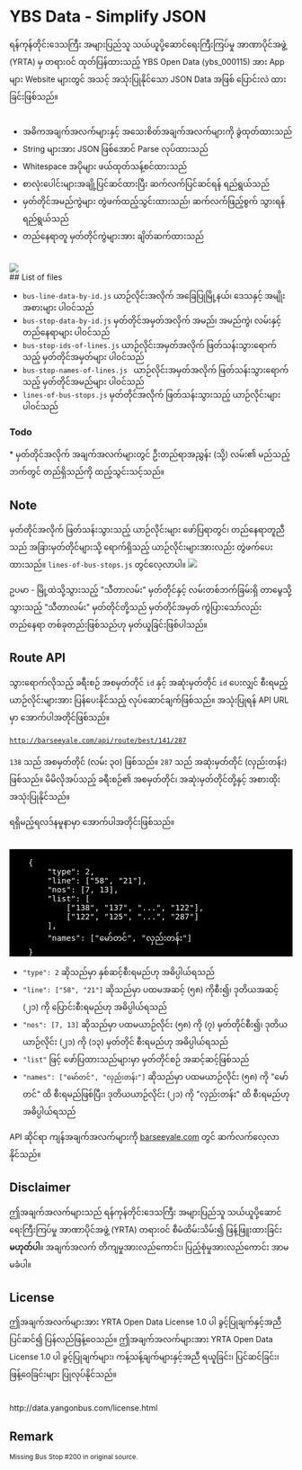 # YBS Data - Simplify JSON
<div style="font-family: line-height: 1.5em; myanmar3, padauk, 'noto sans myanmar', pyidaungsu, 'myanmar text'">
ရန်ကုန်တိုင်းဒေသကြီး အများပြည်သူ သယ်ယူပို့ဆောင်ရေးကြီးကြပ်မှု အာဏာပိုင်အဖွဲ့ (YRTA) မှ တရားဝင် ထုတ်ပြန်ထားသည့် YBS Open Data (ybs_000115) အား App များ Website များတွင် အသင့် အသုံးပြုနိုင်သော JSON Data အဖြစ် ပြောင်းလဲ ထားခြင်းဖြစ်သည်။
<br><br>
<ul>
	<li>အဓိကအချက်အလက်များနှင့် အသေးစိတ်အချက်အလက်များကို ခွဲထုတ်ထားသည်
	<li>String များအား JSON ဖြစ်အောင် Parse လုပ်ထားသည်
	<li>Whitespace အပိုများ ဖယ်ထုတ်သန့်စင်ထားသည်
	<li>စာလုံးပေါင်းများအချို့ပြင်ဆင်ထားပြီး ဆက်လက်ပြင်ဆင်ရန် ရည်ရွယ်သည်
	<li>မှတ်တိုင်အမည်ကွဲများ တွဲဖက်ထည့်သွင်းထားသည်၊ ဆက်လက်ဖြည့်စွက် သွားရန် ရည်ရွယ်သည်
	<li>တည်နေရာတူ မှတ်တိုင်ကွဲများအား ချိတ်ဆက်ထားသည်
</ul>
</div>
<br>
<img src="http://i.imgur.com/Wmg1pf8.png">
<br>
## List of files
<div style="font-family: line-height: 1.5em;  myanmar3, padauk, 'noto sans myanmar', pyidaungsu, 'myanmar text'">
<ul style="line-height: 1.5em;">
	<li><code>bus-line-data-by-id.js</code>
	<span style="font-family: myanmar3, padauk, 'noto sans myanmar', pyidaungsu, 'myanmar text'">ယာဉ်လိုင်းအလိုက် အခြေပြုမြို့နယ်၊ ဒေသနှင့် အမျိုးအစားများ ပါဝင်သည်</span>
	<li><code>bus-stop-data-by-id.js</code>
	<span style="font-family: myanmar3, padauk, 'noto sans myanmar', pyidaungsu, 'myanmar text'">မှတ်တိုင်အမှတ်အလိုက် အမည်၊ အမည်ကွဲ၊ လမ်းနှင့် တည်နေရာများ ပါဝင်သည်</span>
	<li><code>bus-stop-ids-of-lines.js</code>
	<span style="font-family: myanmar3, padauk, 'noto sans myanmar', pyidaungsu, 'myanmar text'">ယာဉ်လိုင်းအမှတ်အလိုက် ဖြတ်သန်းသွားရောက်သည့် မှတ်တိုင်အမှတ်များ ပါဝင်သည်</span>
	<li><code>bus-stop-names-of-lines.js </code>
	<span style="font-family: myanmar3, padauk, 'noto sans myanmar', pyidaungsu, 'myanmar text'">ယာဉ်လိုင်းအမှတ်အလိုက် ဖြတ်သန်းသွားရောက်သည့် မှတ်တိုင်အမည်များ ပါဝင်သည်</span>
	<li><code>lines-of-bus-stops.js</code>
	<span style="font-family: myanmar3, padauk, 'noto sans myanmar', pyidaungsu, 'myanmar text'">မှတ်တိုင်အလိုက် ဖြတ်သန်းသွားသည့် ယာဉ်လိုင်းများ ပါဝင်သည်</span>
</ul>
</div>

### Todo
<div style="font-family: line-height: 1.5em;  myanmar3, padauk, 'noto sans myanmar', pyidaungsu, 'myanmar text'">
* မှတ်တိုင်အလိုက် အချက်အလက်များတွင် ဦးတည်ရာအညွှန်း (သို့) လမ်း၏ မည်သည့်ဘက်တွင် တည်ရှိသည်ကို ထည့်သွင်းသင့်သည်။
</div>

## Note
<div style="font-family: line-height: 1.5em;  myanmar3, padauk, 'noto sans myanmar', pyidaungsu, 'myanmar text'">
မှတ်တိုင်အလိုက် ဖြတ်သန်းသွားသည့် ယာဉ်လိုင်းများ ဖော်ပြရာတွင်၊ တည်နေရာတူညီသည် အခြားမှတ်တိုင်များသို့ ရောက်ရှိသည့် ယာဉ်လိုင်းများအားလည်း တွဲဖက်ပေးထားသည်။ <code>lines-of-bus-stops.js</code> တွင်လေ့လာပါ။

<img src="http://i.imgur.com/AITZoYo.png">

ဥပမာ - မြို့ထဲသို့သွားသည့် "သီတာလမ်း" မှတ်တိုင်နှင့် လမ်းတစ်ဘက်ခြမ်းရှိ တာမွေသို့သွားသည့် "သီတာလမ်း" မှတ်တိုင်တို့သည် မှတ်တိုင်အမှတ် ကွဲပြားသော်လည်း တည်နေရာ တစ်ခုတည်းဖြစ်သည်ဟု မှတ်ယူခြင်းဖြစ်ပါသည်။
</div>

## Route API
<div style="font-family: line-height: 1.5em;  myanmar3, padauk, 'noto sans myanmar', pyidaungsu, 'myanmar text'">
သွားရောက်လိုသည့် ခရီးစဉ် အစမှတ်တိုင် <code>id</code> နှင့် အဆုံးမှတ်တိုင် <code>id</code> ပေးလျှင် စီးရမည့် ယာဉ်လိုင်းများအား ပြန်ပေးနိုင်သည့် လုပ်ဆောင်ချက်ဖြစ်သည်။ အသုံးပြုရန် API URL မှာ အောက်ပါအတိုင်ဖြစ်သည်။
<br><br>
<code><a href="http://barseeyale.com/api/route/best/141/287">http://barseeyale.com/api/route/best/141/287</a></code>
<br><br>
<code>138</code> သည် အစမှတ်တိုင် (လမ်း ၃၀) ဖြစ်သည်။ <code>287</code> သည် အဆုံးမှတ်တိုင် (လှည်းတန်း) ဖြစ်သည်။ မိမိလိုအပ်သည့် ခရီးစဉ်၏ အစမှတ်တိုင်၊ အဆုံးမှတ်တိုင်တို့နှင့် အစားထိုးအသုံးပြုနိုင်သည်။

ရရှိမည့်ရလဒ်နမူနာမှာ အောက်ပါအတိုင်းဖြစ်သည်။<br><br>
<pre style="background: black; color: white">

	{
		"type": 2,
		"line": ["58", "21"],
		"nos": [7, 13],
		"list": [
			["138", "137", "...", "122"],
			["122", "125", "...", "287"]
		],
		"names": ["မော်တင်", "လှည်းတန်း"]
	}
</pre>

<ul>
	<li>
		<code>"type": 2</code> ဆိုသည်မှာ နှစ်ဆင့်စီးရမည်ဟု အဓိပ္ပါယ်ရသည်
	</li>
	<li>
		<code>"line": ["58", "21"]</code> ဆိုသည်မှာ ပထမအဆင့် (၅၈) ကိုစီး၍၊ ဒုတိယအဆင့် (၂၁) ကို ပြောင်းစီးရမည်ဟု အဓိပ္ပါယ်ရသည်
	</li>
	<li>
		<code>"nos": [7, 13]</code> ဆိုသည်မှာ ပထမယာဉ်လိုင်း (၅၈) ကို (၇) မှတ်တိုင်စီး၍၊ ဒုတိယယာဉ်လိုင်း (၂၁) ကို (၁၃) မှတ်တိုင် စီးရမည်ဟု အဓိပ္ပါယ်ရသည်
	</li>
	<li><code>"list"</code> ဖြင့် ဖော်ပြထားသည်များမှာ မှတ်တိုင်စဉ် အဆင့်ဆင့်ဖြစ်သည်</li>
	<li><code>"names": ["မော်တင်", "လှည်းတန်း"]</code> ဆိုသည်မှာ ပထမယာဉ်လိုင်း (၅၈) ကို "မော်တင်" ထိ စီးရမည်ဖြစ်ပြီး၊ ဒုတိယယာဉ်လိုင်း (၂၁) ကို "လှည်းတန်း" ထိ စီးရမည်ဟု အဓိပ္ပါယ်ရသည်
</ul>

API ဆိုင်ရာ ကျန်အချက်အလက်များကို <a href="http://barseeyale.com">barseeyale.com</a> တွင် ဆက်လက်လေ့လာနိုင်သည်။
</div>

## Disclaimer
<div style="font-family: line-height: 1.5em;  myanmar3, padauk, 'noto sans myanmar', pyidaungsu, 'myanmar text'">
ဤအချက်အလက်များသည် ရန်ကုန်တိုင်းဒေသကြီး အများပြည်သူ သယ်ယူပို့ဆောင်ရေးကြီးကြပ်မှု အာဏာပိုင်အဖွဲ့ (YRTA) တရားဝင် စီမံထိမ်းသိမ်း၍ ဖြန့်ဖြူးထားခြင်း <b>မဟုတ်ပါ</b>။ အချက်အလက် တိကျမှုအားလည်ကောင်း၊ ပြည့်စုံမှုအားလည်ကောင်း အာမမခံပါ။
</div>

## License
<div style="font-family: line-height: 1.5em;  myanmar3, padauk, 'noto sans myanmar', pyidaungsu, 'myanmar text'">
ဤအချက်အလက်များအား YRTA Open Data License 1.0 ပါ ခွင့်ပြုချက်နှင့်အညီ ပြင်ဆင်၍ ပြန်လည်ဖြန့်ဝေသည်။ ဤအချက်အလက်များအား YRTA Open Data License 1.0 ပါ ခွင့်ပြုချက်များ၊ ကန့်သန့်ချက်များနှင့်အညီ ရယူခြင်း၊ ပြင်ဆင်ခြင်း၊ ဖြန့်ဝေခြင်းများ ပြုလုပ်နိုင်သည်။
</div><br><br>
http://data.yangonbus.com/license.html

## Remark
<small>Missing Bus Stop #200 in original source.</small>
